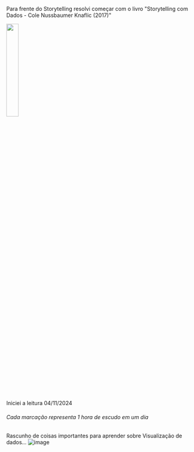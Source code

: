 Para frente do Storytelling resolvi começar com o livro "Storytelling com Dados - Cole Nussbaumer Knaflic (2017)"

<img src="https://m.media-amazon.com/images/I/71sQk9TbNxL._AC_UF1000,1000_QL80_.jpg" width="25%">

Iniciei a leitura 04/11/2024

###### Cada marcação representa 1 hora de escudo em um dia


Rascunho de coisas importantes para aprender sobre Visualização de dados...
![image](https://github.com/user-attachments/assets/7c5ac723-6913-43c2-8dbe-9a7a54b1f0d2)
